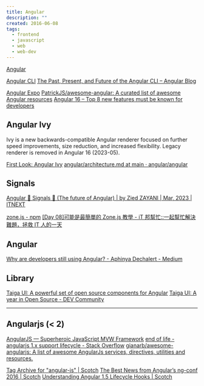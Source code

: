 ```yaml
---
title: Angular
description: ""
created: 2016-06-08
tags:
  - frontend
  - javascript
  - web
  - web-dev
---
```


[Angular](https://angular.io/)

[Angular CLI](https://cli.angular.io/)
[The Past, Present, and Future of the Angular CLI – Angular Blog](https://blog.angular.io/the-past-present-and-future-of-the-angular-cli-13cf55e455f8)

[Angular Expo](https://angularexpo.com/)
[PatrickJS/awesome-angular: A curated list of awesome Angular resources](https://github.com/PatrickJS/awesome-angular)
[Angular 16 – Top 8 new features must be known for developers](https://www.c-sharpcorner.com/article/angular-16-top-8-new-features-must-be-known-for-developers/)

## Angular Ivy

Ivy is a new backwards-compatible Angular renderer focused on further speed improvements, size reduction, and increased flexibility.
Legacy renderer is removed in Angular 16 (2023-05).

[First Look: Angular Ivy](https://www.telerik.com/blogs/first-look-angular-ivy)
[angular/architecture.md at main · angular/angular](https://github.com/angular/angular/blob/main/packages/compiler/design/architecture.md)

## Signals

[Angular 🚦 Signals 📡 (The future of Angular) | by Zied ZAYANI | Mar, 2023 | ITNEXT](https://itnext.io/angular-signals-the-future-of-angular-395a69e60062)

[zone.js - npm](https://www.npmjs.com/package/zone.js?activeTab=readme)
[[Day 08]可能是最簡單的 Zone.js 教學 - iT 邦幫忙::一起幫忙解決難題，拯救 IT 人的一天](https://ithelp.ithome.com.tw/articles/10220772)

## Angular

[Why are developers still using Angular? - Aphinya Dechalert - Medium](https://medium.com/@PurpleGreenLemon/why-are-developers-still-using-angular-b9ef29d1f97f)

## Library

[Taiga UI: A powerful set of open source components for Angular](https://taiga-ui.dev/)
[Taiga UI: A year in Open Source - DEV Community](https://dev.to/angular/taiga-ui-a-year-in-open-source-416l)

---

## Angularjs (< 2)

[AngularJS — Superheroic JavaScript MVW Framework](https://angularjs.org/)
[end of life - angularjs 1.x support lifecycle - Stack Overflow](https://stackoverflow.com/questions/37037251/angularjs-1-x-support-lifecycle)
[gianarb/awesome-angularjs: A list of awesome AngularJs services, directives, utilities and resources.](https://github.com/gianarb/awesome-angularjs)

[Tag Archive for "angular-js" | Scotch](https://scotch.io/tag/angular-js)
[The Best News from Angular’s ng-conf 2016 | Scotch](https://scotch.io/bar-talk/the-best-news-from-angulars-ng-conf-2016)
[Understanding Angular 1.5 Lifecycle Hooks | Scotch](https://scotch.io/tutorials/understanding-angular-1-5-lifecycle-hooks)
